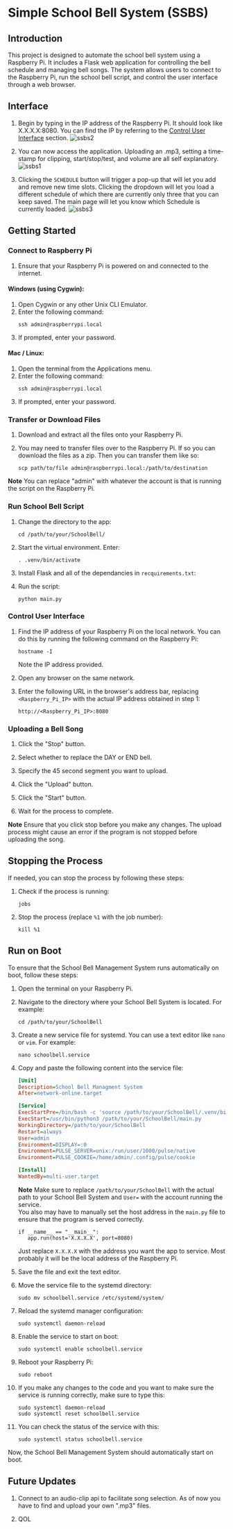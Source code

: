 # Simple School Bell System (SSBS)

## Introduction

This project is designed to automate the school bell system using a Raspberry Pi. It includes a Flask web application for controlling the bell schedule and managing bell songs. The system allows users to connect to the Raspberry Pi, run the school bell script, and control the user interface through a web browser.

## Interface

1. Begin by typing in the IP address of the Raspberry Pi.  It should look like X.X.X.X:8080.  You can find the IP by referring to the [Control User Interface](#control-user-interface) section.
![ssbs2](static/assets/ssbs2.png)


2. You can now access the application. Uploading an .mp3, setting a time-stamp for clipping, start/stop/test, and volume are all self explanatory.
![ssbs1](static/assets/ssbs1.png)


3. Clicking the `SCHEDULE` button will trigger a pop-up that will let you add and remove new time slots.  Clicking the dropdown will let you load a different schedule of which there are currently only three that you can keep saved.  The main page will let you know which Schedule is currently loaded.
![ssbs3](static/assets/ssbs3.png)

## Getting Started

### Connect to Raspberry Pi
1. Ensure that your Raspberry Pi is powered on and connected to the internet.

#### Windows (using Cygwin):
1. Open Cygwin or any other Unix CLI Emulator.
2. Enter the following command:
   ```
   ssh admin@raspberrypi.local
   ```
3. If prompted, enter your password.

#### Mac / Linux:
1. Open the terminal from the Applications menu.
2. Enter the following command:
   ```
   ssh admin@raspberrypi.local
   ```
3. If prompted, enter your password.

### Transfer or Download Files

1. Download and extract all the files onto your Raspberry Pi.

2. You may need to transfer files over to the Raspberry Pi.  If so you can download the files as a zip.  Then you can transfer them like so:
    ```
    scp path/to/file admin@raspberrypi.local:/path/to/destination
    ```
**Note**
You can replace "admin" with whatever the account is that is running the script on the Raspberry Pi.

### Run School Bell Script

1. Change the directory to the app:
   ```
   cd /path/to/your/SchoolBell/
   ```

2. Start the virtual environment. Enter:
   ```
   . .venv/bin/activate
   ```
3. Install Flask and all of the dependancies in `recquirements.txt`:

4. Run the script:
   ```
   python main.py
   ```

### Control User Interface

1. Find the IP address of your Raspberry Pi on the local network. You can do this by running the following command on the Raspberry Pi:
   ```
   hostname -I
   ```
   Note the IP address provided.

2. Open any browser on the same network.

3. Enter the following URL in the browser's address bar, replacing `<Raspberry_Pi_IP>` with the actual IP address obtained in step 1:
   ```
   http://<Raspberry_Pi_IP>:8080
   ```

### Uploading a Bell Song

1. Click the "Stop" button.

2. Select whether to replace the DAY or END bell.

3. Specify the 45 second segment you want to upload.

4. Click the "Upload" button.

5. Click the "Start" button.

6. Wait for the process to complete.

**Note**
Ensure that you click stop before you make any changes.  The upload process might cause an error if the program is not stopped before uploading the song.

## Stopping the Process

If needed, you can stop the process by following these steps:

1. Check if the process is running:
   ```
   jobs
   ```

2. Stop the process (replace `%1` with the job number):
   ```
   kill %1
   ```

## Run on Boot

To ensure that the School Bell Management System runs automatically on boot, follow these steps:

1. Open the terminal on your Raspberry Pi.

2. Navigate to the directory where your School Bell System is located. For example:

    ```
    cd /path/to/your/SchoolBell
    ```

3. Create a new service file for systemd. You can use a text editor like `nano` or `vim`. For example:

    ```
    nano schoolbell.service
    ```

4. Copy and paste the following content into the service file:

    ```ini
    [Unit]
    Description=School Bell Managment System
    After=network-online.target

    [Service]
    ExecStartPre=/bin/bash -c 'source /path/to/your/SchoolBell/.venv/bin/activate'
    ExecStart=/usr/bin/python3 /path/to/your/SchoolBell/main.py
    WorkingDirectory=/path/to/your/SchoolBell
    Restart=always
    User=admin
    Environment=DISPLAY=:0
    Environment=PULSE_SERVER=unix:/run/user/1000/pulse/native
    Environment=PULSE_COOKIE=/home/admin/.config/pulse/cookie

    [Install]
    WantedBy=multi-user.target
    ```

   **Note**
   Make sure to replace `/path/to/your/SchoolBell` with the actual path to your School Bell System and `User=` with the account running the service.  
   You also may have to manually set the host address in the `main.py` file to ensure that the program is served correctly.
    
    ```
    if __name__ == "__main__":
       app.run(host='X.X.X.X', port=8080)
    ```

    Just replace `X.X.X.X` with the address you want the app to service. Most probably it will be the local address of the Raspberry Pi.

5. Save the file and exit the text editor.

6. Move the service file to the systemd directory:

    ```
    sudo mv schoolbell.service /etc/systemd/system/
    ```

7. Reload the systemd manager configuration:

    ```
    sudo systemctl daemon-reload
    ```

8. Enable the service to start on boot:

    ```
    sudo systemctl enable schoolbell.service
    ```

9. Reboot your Raspberry Pi:

    ```
    sudo reboot
    ```

10. If you make any changes to the code and you want to make sure the service is running correctly, make sure to type this:

    ```
    sudo systemctl daemon-reload
    sudo systemctl reset schoolbell.service
    ```

11. You can check the status of the service with this:

    ```
    sudo systemctl status schoolbell.service
    ```

Now, the School Bell Management System should automatically start on boot.


## Future Updates

1. Connect to an audio-clip api to facilitate song selection.  As of now you have to find and upload your own ".mp3" files.

2. QOL